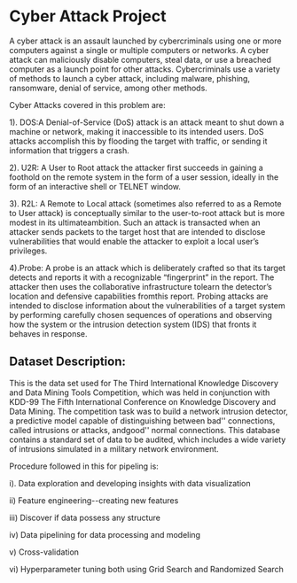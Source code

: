 <h1>Cyber Attack Project</h1>
A cyber attack is an assault launched by cybercriminals using one or more computers against a single or multiple computers or networks. A cyber attack can maliciously disable computers, steal data, or use a breached computer as a launch point for other attacks. Cybercriminals use a variety of methods to launch a cyber attack, including malware, phishing, ransomware, denial of service, among other methods.

Cyber Attacks covered in this problem are:

1). DOS:A Denial-of-Service (DoS) attack is an attack meant to shut down a machine or network, making it inaccessible to its intended users. DoS attacks accomplish this by flooding the target with traffic, or sending it information that triggers a crash.

2). U2R: A User to Root attack the attacker first succeeds in gaining a foothold on the remote system in the form of a user session, ideally in the form of an interactive shell or TELNET window.

3). R2L: A Remote to Local attack (sometimes also referred to as a Remote to User attack) is conceptually similar to the user-to-root attack but is more modest in its ultimateambition. Such an attack is transacted when an attacker sends packets to the target host that are intended to disclose vulnerabilities that would enable the attacker to exploit a local user’s privileges. 

4).Probe: A probe is an attack which is deliberately crafted so that its target detects and reports it with a recognizable “fingerprint” in the report. The attacker then uses the collaborative infrastructure tolearn the detector’s location and defensive capabilities fromthis report. Probing attacks are intended to disclose information about the vulnerabilities of a target system by performing carefully chosen sequences of operations and observing how the system or the intrusion detection system (IDS) that fronts it behaves in response. 

<h2>Dataset Description:</h2>
This is the data set used for The Third International Knowledge Discovery and Data Mining Tools Competition, which was held in conjunction with KDD-99 The Fifth International Conference on Knowledge Discovery and Data Mining. The competition task was to build a network intrusion detector, a predictive model capable of distinguishing between bad'' connections, called intrusions or attacks, andgood'' normal connections. This database contains a standard set of data to be audited, which includes a wide variety of intrusions simulated in a military network environment.



Procedure followed in this for pipeling is:

i). Data exploration and developing insights with data visualization

ii) Feature engineering--creating new features

iii) Discover if data possess any structure

iv) Data pipelining for data processing and modeling

v)  Cross-validation

vi) Hyperparameter tuning both using Grid Search and Randomized Search
